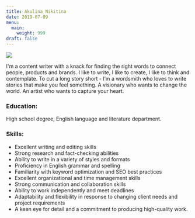 ```yaml
---
title: Akulina Nikitina
date: 2019-07-09
menu:
  main:
    weight: 999
draft: false
---
```

![](/images/29e79f40-015e-4950-9bb4-72ff62517a86.jpeg)

I'm a content writer with a knack for finding the right words to connect people, products and brands. I like to write, I like to create, I like to think and contemplate. To cut a long story short - I’m a wordsmith who loves to write stories that make you feel something. A visionary who wants to change the world. An artist who wants to capture your heart.

### E﻿ducation: 

High school degree, English language and literature department.

### Skills:

* Excellent writing and editing skills
* Strong research and fact-checking abilities
* Ability to write in a variety of styles and formats
* Proficiency in English grammar and spelling
* Familiarity with keyword optimization and SEO best practices
* Excellent organizational and time management skills
* Strong communication and collaboration skills
* Ability to work independently and meet deadlines
* Adaptability and flexibility in response to changing client needs and project requirements
* A keen eye for detail and a commitment to producing high-quality work.